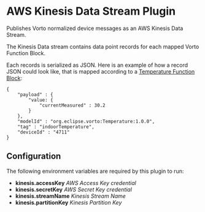 # AWS Kinesis Data Stream Plugin

Publishes Vorto normalized device messages as an AWS Kinesis Data Stream.

The Kinesis Data stream contains data point records for each mapped Vorto Function Block.

Each records is serialized as JSON. Here is an example of how a record JSON could look like, that is mapped according to a [Temperature Function Block](https://vorto.eclipse.org/#/details/org.eclipse.vorto:Temperature:1.0.0):

```
{
	"payload" : { 
		"value: {
			"currentMeasured" : 30.2
		}
	},
	"modelId" : "org.eclipse.vorto:Temperature:1.0.0",
	"tag" : "indoorTemperature",
	"deviceId" : "4711"
}
```

## Configuration

The following environment variables are required by this plugin to run:

* **kinesis.accessKey** _AWS Access Key credential_
* **kinesis.secretKey**  _AWS Secret Key credential_
* **kinesis.streamName**  _Kinesis Stream Name_
* **kinesis.partitionKey**  _Kinesis Partition Key_